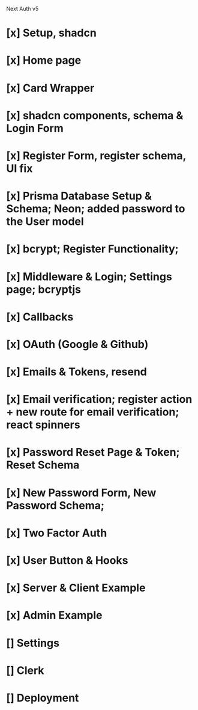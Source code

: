 Next Auth v5

# [x] Setup, shadcn

# [x] Home page

# [x] Card Wrapper

# [x] shadcn components, schema & Login Form

# [x] Register Form, register schema, UI fix

# [x] Prisma Database Setup & Schema; Neon; added password to the User model

# [x] bcrypt; Register Functionality;

# [x] Middleware & Login; Settings page; bcryptjs

# [x] Callbacks

# [x] OAuth (Google & Github)

# [x] Emails & Tokens, resend

# [x] Email verification; register action + new route for email verification; react spinners

# [x] Password Reset Page & Token; Reset Schema

# [x] New Password Form, New Password Schema;

# [x] Two Factor Auth

# [x] User Button & Hooks

# [x] Server & Client Example

# [x] Admin Example

# [] Settings

# [] Clerk

# [] Deployment
